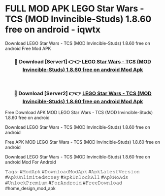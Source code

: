 # FULL MOD APK LEGO Star Wars - TCS (MOD Invincible-Studs) 1.8.60 free on android - iqwtx
Download LEGO Star Wars - TCS (MOD Invincible-Studs) 1.8.60 free on android Free Mod APK

<div align="center">
<h3>🔴 Download [Server1] 👉👉 <a href="https://apk-comot.site?title=LEGO_Star_Wars_-_TCS_(MOD_Invincible-Studs)_1.8.60_free_on_android">LEGO Star Wars - TCS (MOD Invincible-Studs) 1.8.60 free on android Mod Apk</a></h3><br>

<h3>🔴 Download [Server2] 👉👉 <a href="https://apk-comot.site?title=LEGO_Star_Wars_-_TCS_(MOD_Invincible-Studs)_1.8.60_free_on_android">LEGO Star Wars - TCS (MOD Invincible-Studs) 1.8.60 free on android Mod Apk</a></h3>
</div>


Free Download APK MOD LEGO Star Wars - TCS (MOD Invincible-Studs) 1.8.60 free on android

Download LEGO Star Wars - TCS (MOD Invincible-Studs) 1.8.60 free on android 

Free APK MOD LEGO Star Wars - TCS (MOD Invincible-Studs) 1.8.60 free on android 

Download LEGO Star Wars - TCS (MOD Invincible-Studs) 1.8.60 free on android Mod For Android

𝚃𝚊𝚐𝚜: #𝙼𝚘𝚍𝙰𝚙𝚔 #𝙳𝚘𝚠𝚗𝚕𝚘𝚊𝚍𝙼𝚘𝚍𝙰𝚙𝚔 #𝙰𝚙𝚔𝙻𝚊𝚝𝚎𝚜𝚝𝚅𝚎𝚛𝚜𝚒𝚘𝚗 #𝙰𝚙𝚔𝚄𝚗𝚕𝚒𝚖𝚒𝚝𝚎𝚍𝙼𝚘𝚗𝚎𝚢 #𝙰𝚙𝚔𝚄𝚗𝚕𝚘𝚌𝚔𝙰𝚕𝚕 #𝙰𝚙𝚔𝙽𝚘𝙰𝚍𝚜 #𝚄𝚗𝚕𝚘𝚌𝚔𝙿𝚛𝚎𝚖𝚒𝚞𝚖 #𝙵𝚘𝚛𝙰𝚗𝚍𝚛𝚘𝚒𝚍 #𝙵𝚛𝚎𝚎𝙳𝚘𝚠𝚗𝚕𝚘𝚊𝚍 #home_design_mod_apk